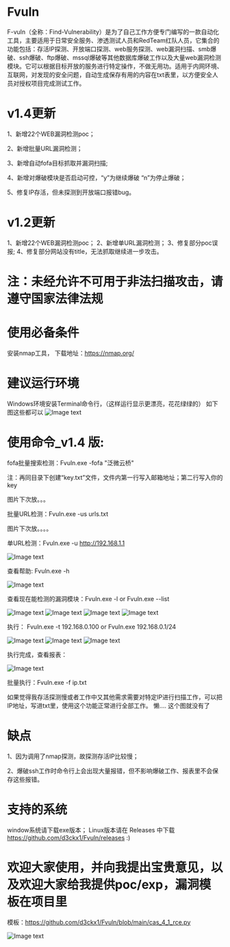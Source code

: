# Fvuln
F-vuln（全称：Find-Vulnerability）是为了自己工作方便专门编写的一款自动化工具，主要适用于日常安全服务、渗透测试人员和RedTeam红队人员，它集合的功能包括：存活IP探测、开放端口探测、web服务探测、web漏洞扫描、smb爆破、ssh爆破、ftp爆破、mssql爆破等其他数据库爆破工作以及大量web漏洞检测模块。它可以根据目标开放的服务进行特定操作，不做无用功。适用于内网环境、互联网，对发现的安全问题，自动生成保存有用的内容在txt表里，以方便安全人员对授权项目完成测试工作。

# v1.4更新
1、新增22个WEB漏洞检测poc；

2、新增批量URL漏洞检测；

3、新增自动fofa目标抓取并漏洞扫描;

4、新增对爆破模块是否启动可控，“y”为继续爆破 “n”为停止爆破；

5、修复IP存活，但未探测到开放端口报错bug。


# v1.2更新
1、新增22个WEB漏洞检测poc；
2、新增单URL漏洞检测；
3、修复部分poc误报;
4、修复部分网站没有title，无法抓取继续进一步攻击。


# 注：未经允许不可用于非法扫描攻击，请遵守国家法律法规

# 使用必备条件
安装nmap工具，
下载地址：https://nmap.org/

# 建议运行环境
Windows环境安装Terminal命令行，（这样运行显示更漂亮，花花绿绿的）
如下图这些都可以
![Image text](https://github.com/d3ckx1/Fvuln/blob/main/%E5%BE%AE%E4%BF%A1%E5%9B%BE%E7%89%87_20210926222313.png)

# 使用命令_v1.4 版:

fofa批量搜索检测：Fvuln.exe -fofa "泛微云桥"


 注：再同目录下创建“key.txt”文件，文件内第一行写入邮箱地址；第二行写入你的key
 
 图片下次放。。。


批量URL检测：Fvuln.exe -us urls.txt

图片下次放。。。。

单URL检测：Fvuln.exe -u http://192.168.1.1

![Image text](https://github.com/d3ckx1/Fvuln/blob/main/url-check.png)

查看帮助: Fvuln.exe -h 

![Image text](https://github.com/d3ckx1/Fvuln/blob/main/1.png)

查看现在能检测的漏洞模块：Fvuln.exe -l  or Fvuln.exe --list

![Image text](https://github.com/d3ckx1/Fvuln/blob/main/2.png)
![Image text](https://github.com/d3ckx1/Fvuln/blob/main/3.png)
![Image text](https://github.com/d3ckx1/Fvuln/blob/main/4.png)
![Image text](https://github.com/d3ckx1/Fvuln/blob/main/5.png)

执行： Fvuln.exe -t 192.168.0.100  or Fvuln.exe 192.168.0.1/24

![Image text](https://github.com/d3ckx1/Fvuln/blob/main/6.png)
![Image text](https://github.com/d3ckx1/Fvuln/blob/main/7.png)
![Image text](https://github.com/d3ckx1/Fvuln/blob/main/8.png)

执行完成，查看报表：

![Image text](https://github.com/d3ckx1/Fvuln/blob/main/9.png)

批量执行：Fvuln.exe -f ip.txt

如果觉得我存活探测慢或者工作中又其他需求需要对特定IP进行扫描工作，可以把IP地址，写进txt里，使用这个功能正常进行全部工作。
懒.... 这个图就没有了

# 缺点
1、因为调用了nmap探测，故探测存活IP比较慢；

2、爆破ssh工作时命令行上会出现大量报错，但不影响爆破工作、报表里不会保存这些报错。

# 支持的系统
window系统请下载exe版本；
Linux版本请在 Releases 中下载
https://github.com/d3ckx1/Fvuln/releases
:)


# 欢迎大家使用，并向我提出宝贵意见，以及欢迎大家给我提供poc/exp，漏洞模板在项目里

模板：https://github.com/d3ckx1/Fvuln/blob/main/cas_4_1_rce.py

![Image text](https://github.com/d3ckx1/Fvuln/blob/main/%E5%BE%AE%E4%BF%A1.jpg)

